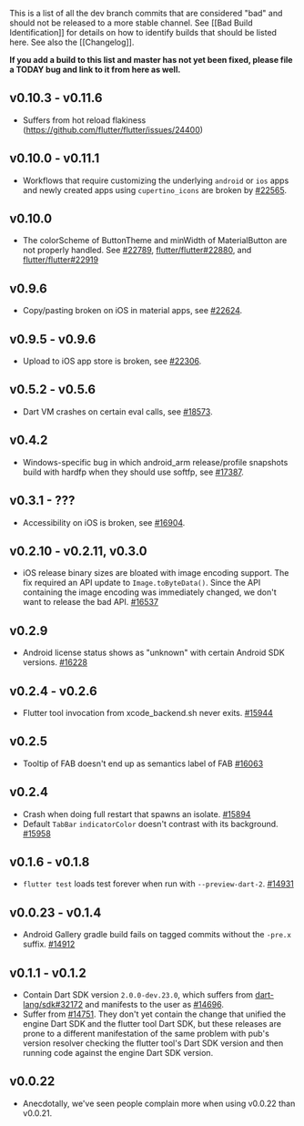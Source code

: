 This is a list of all the dev branch commits that are considered "bad" and should not be released to a more stable channel. See [[Bad Build Identification]] for details on how to identify builds that should be listed here. See also the [[Changelog]].

**If you add a build to this list and master has not yet been fixed, please file a TODAY bug and link to it from here as well.**

## v0.10.3 - v0.11.6
* Suffers from hot reload flakiness (https://github.com/flutter/flutter/issues/24400)

## v0.10.0 - v0.11.1
* Workflows that require customizing the underlying `android` or `ios` apps and newly created apps using `cupertino_icons` are broken by [#22565](https://github.com/flutter/flutter/pull/22565).

## v0.10.0
* The colorScheme of ButtonTheme and minWidth of MaterialButton are not properly handled. See [#22789](https://github.com/flutter/flutter/issues/22789), [flutter/flutter#22880](https://github.com/flutter/flutter/pull/22880), and [flutter/flutter#22919](https://github.com/flutter/flutter/pull/22919)

## v0.9.6
* Copy/pasting broken on iOS in material apps, see [#22624](https://github.com/flutter/flutter/issues/22624).

## v0.9.5 - v0.9.6
* Upload to iOS app store is broken, see [#22306](https://github.com/flutter/flutter/issues/22306).

## v0.5.2 - v0.5.6
* Dart VM crashes on certain eval calls, see [#18573](https://github.com/flutter/flutter/issues/18573).

## v0.4.2

* Windows-specific bug in which android_arm release/profile snapshots build with hardfp when they should use softfp, see [#17387](https://github.com/flutter/flutter/issues/17387).

## v0.3.1 - ???

* Accessibility on iOS is broken, see [#16904](https://github.com/flutter/flutter/issues/16904).

## v0.2.10 - v0.2.11, v0.3.0

* iOS release binary sizes are bloated with image encoding support. The fix required an API update to `Image.toByteData()`.  Since the API containing the image encoding was immediately changed, we don't want to release the bad API. [#16537](https://github.com/flutter/flutter/issues/16537)

## v0.2.9

* Android license status shows as "unknown" with certain Android SDK versions. [#16228](https://github.com/flutter/flutter/issues/16228)

## v0.2.4 - v0.2.6

* Flutter tool invocation from xcode_backend.sh never exits. [#15944](https://github.com/flutter/flutter/issues/15944)

## v0.2.5

* Tooltip of FAB doesn't end up as semantics label of FAB [#16063](https://github.com/flutter/flutter/issues/16063)

## v0.2.4

* Crash when doing full restart that spawns an isolate. [#15894](https://github.com/flutter/flutter/issues/15894)
* Default `TabBar` `indicatorColor` doesn't contrast with its background. [#15958](https://github.com/flutter/flutter/issues/15958)

## v0.1.6 - v0.1.8

* `flutter test` loads test forever when run with `--preview-dart-2`. [#14931](https://github.com/flutter/flutter/issues/14931)

## v0.0.23 - v0.1.4

* Android Gallery gradle build fails on tagged commits without the `-pre.x` suffix. [#14912](https://github.com/flutter/flutter/issues/14912)

## v0.1.1 - v0.1.2

* Contain Dart SDK version `2.0.0-dev.23.0`, which suffers from [dart-lang/sdk#32172](https://github.com/dart-lang/sdk/issues/32172) and manifests to the user as [#14696](https://github.com/flutter/flutter/issues/14696).
* Suffer from [#14751](https://github.com/flutter/flutter/issues/14751).  They don't yet contain the change that unified the engine Dart SDK and the flutter tool Dart SDK, but these releases are prone to a different manifestation of the same problem with pub's version resolver checking the flutter tool's Dart SDK version and then running code against the engine Dart SDK version. 

## v0.0.22

* Anecdotally, we've seen people complain more when using v0.0.22 than v0.0.21.
